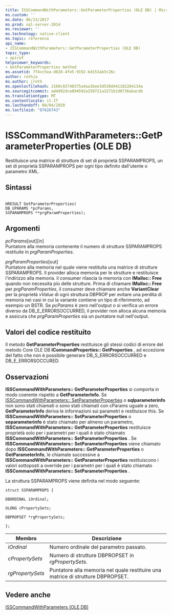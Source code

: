 ```yaml
---
title: ISSCommandWithParameters::GetParameterProperties (OLE DB) | Microsoft Docs
ms.custom: ''
ms.date: 06/13/2017
ms.prod: sql-server-2014
ms.reviewer: ''
ms.technology: native-client
ms.topic: reference
api_name:
- ISSCommandWithParameters::GetParameterProperties (OLE DB)
topic_type:
- apiref
helpviewer_keywords:
- GetParameterProperties method
ms.assetid: 7f4cc5ea-d028-4fe5-9192-bd153ab3c26c
author: rothja
ms.author: jroth
ms.openlocfilehash: 2160c93748375a4aa3bee3d530d441182204134a
ms.sourcegitcommit: ad4d92dce894592a259721a1571b1d8736abacdb
ms.translationtype: MT
ms.contentlocale: it-IT
ms.lasthandoff: 08/04/2020
ms.locfileid: "87626743"
---
```

# <a name="isscommandwithparametersgetparameterproperties-ole-db"></a>ISSCommandWithParameters::GetParameterProperties (OLE DB)
  Restituisce una matrice di strutture di set di proprietà SSPARAMPROPS, un set di proprietà SSPARAMPROPS per ogni tipo definito dall'utente o parametro XML.  
  
## <a name="syntax"></a>Sintassi  
  
```  
  
HRESULT GetParameterProperties(  
DB_UPARAMS *pcParams,  
SSPARAMPROPS **prgParamProperties);  
```  
  
## <a name="arguments"></a>Argomenti  
 *pcParams*[out][in]  
 Puntatore alla memoria contenente il numero di strutture SSPARAMPROPS restituite in *prgParamProperties*.  
  
 *prgParamProperties*[out]  
 Puntatore alla memoria nel quale viene restituita una matrice di strutture SSPARAMPROPS. Il provider alloca memoria per le strutture e restituisce l'indirizzo alla memoria. il consumer rilascia la memoria con **IMalloc:: Free** quando non necessita più delle strutture. Prima di chiamare **IMalloc:: Free** per *prgParamProperties*, il consumer deve chiamare anche **VariantClear** per la proprietà *vValue* di ogni struttura DBPROP per evitare una perdita di memoria nei casi in cui la variante contiene un tipo di riferimento, ad esempio un BSTR. Se *pcParams* è zero nell'output o si verifica un errore diverso da DB_E_ERRORSOCCURRED, il provider non alloca alcuna memoria e assicura che *prgParamProperties* sia un puntatore null nell'output.  
  
## <a name="return-code-values"></a>Valori del codice restituito  
 Il metodo **GetParameterProperties** restituisce gli stessi codici di errore del metodo Core OLE DB **ICommandProperties:: GetProperties** , ad eccezione del fatto che non è possibile generare DB_S_ERRORSOCCURRED e DB_E_ERRORSOCCURED.  
  
## <a name="remarks"></a>Osservazioni  
 **ISSCommandWithParameters:: GetParameterProperties** si comporta in modo coerente rispetto a **GetParameterInfo**. Se [ISSCommandWithParameters:: SetParameterProperties](isscommandwithparameters-setparameterproperties-ole-db.md) o **sqlparameterinfo** non sono stati chiamati o sono stati chiamati con cParams uguale a zero, **GetParameterInfo** deriva le informazioni sui parametri e restituisce this. Se **ISSCommandWithParameters:: SetParameterProperties** o **separameterinfo** è stato chiamato per almeno un parametro, **ISSCommandWithParameters:: GetParameterProperties** restituisce proprietà solo per i parametri per i quali è stato chiamato **ISSCommandWithParameters:: SetParameterProperties** . Se **ISSCommandWithParameters:: SetParameterProperties** viene chiamato dopo **ISSCommandWithParameters:: GetParameterProperties** o **GetParameterInfo**, le chiamate successive a **ISSCommandWithParameters:: GetParameterProperties** restituiscono i valori sottoposti a override per i parametri per i quali è stato chiamato **ISSCommandWithParameters:: SetParameterProperties** .  
  
 La struttura SSPARAMPROPS viene definita nel modo seguente:  
  
 `struct SSPARAMPROPS {`  
  
 `DBORDINAL iOrdinal;`  
  
 `ULONG cPropertySets;`  
  
 `DBPROPSET *rgPropertySets;`  
  
 `};`  
  
|Membro|Descrizione|  
|------------|-----------------|  
|*iOrdinal*|Numero ordinale del parametro passato.|  
|*cPropertySets*|Numero di strutture DBPROPSET in *rgPropertySets*.|  
|*rgPropertySets*|Puntatore alla memoria nel quale restituire una matrice di strutture DBPROPSET.|  
  
## <a name="see-also"></a>Vedere anche  
 [ISSCommandWithParameters &#40;OLE DB&#41;](isscommandwithparameters-ole-db.md)  
  
  
